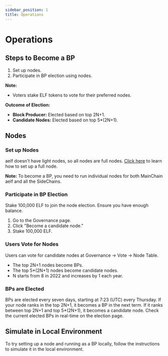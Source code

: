 ```yaml
---
sidebar_position: 1
title: Operations
---
```


# Operations

## Steps to Become a BP

1. Set up nodes.
2. Participate in BP election using nodes.

**Note:**

- Voters stake ELF tokens to vote for their preferred nodes.

**Outcome of Election:**

- **Block Producer:** Elected based on top 2N+1.
- **Candidate Nodes:** Elected based on top 5*(2N+1).

## Nodes

### Set up Nodes

aelf doesn't have light nodes, so all nodes are full nodes. [Click here](#) to learn how to set up a full node.

**Note:** To become a BP, you need to run individual nodes for both MainChain aelf and all the SideChains.

### Participate in BP Election

Stake 100,000 ELF to join the node election. Ensure you have enough balance.

1. Go to the Governance page.
2. Click "Become a candidate node."
3. Stake 100,000 ELF.

### Users Vote for Nodes

Users can vote for candidate nodes at Governance -> Vote -> Node Table.

- The top 2N+1 nodes become BPs.
- The top 5*(2N+1) nodes become candidate nodes.
- N starts from 8 in 2022 and increases by 1 each year.

### BPs are Elected

BPs are elected every seven days, starting at 7:23 (UTC) every Thursday. If your node ranks in the top 2N+1, it becomes a BP in the next term. If it ranks between top 2N+1 and top 5*(2N+1), it becomes a candidate node. Check the current elected BPs in real-time on the election page.

## Simulate in Local Environment

To try setting up a node and running as a BP locally, follow the instructions to simulate it in the local environment.